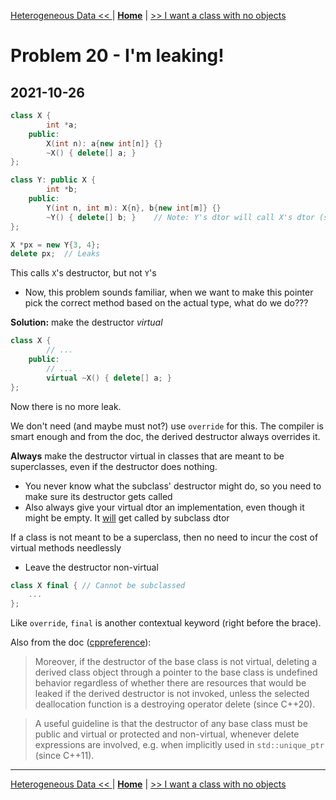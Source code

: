 [Heterogeneous Data << ](./problem_19.md) | [**Home**](../README.md) | [>> I want a class with no objects](./problem_21.md)

# Problem 20 - I'm leaking!
## **2021-10-26**

```C++
class X {
        int *a;
    public:
        X(int n): a{new int[n]} {}
        ~X() { delete[] a; }
};

class Y: public X {
        int *b;
    public:
        Y(int n, int m): X{n}, b{new int[m]} {}
        ~Y() { delete[] b; }    // Note: Y's dtor will call X's dtor (step 3)
};

X *px = new Y{3, 4};
delete px;  // Leaks
```

This calls `X`'s destructor, but not `Y`'s
- Now, this problem sounds familiar, when we want to make this pointer pick the correct method based on the actual type, what do we do???
  
**Solution:** make the destructor _virtual_

```C++
class X {
        // ...
    public:
        // ...
        virtual ~X() { delete[] a; }   
};
```
Now there is no more leak. 

We don't need (and maybe must not?) use `override` for this. The compiler is smart enough and from the doc, the derived destructor always overrides it.

__Always__ make the destructor virtual in classes that are meant to be superclasses, even if the destructor does nothing.
- You never know what the subclass' destructor might do, so you need to make sure its destructor gets called
- Also always give your virtual dtor an implementation, even though it might be empty. It <u>will</u> get called by subclass dtor

If a class is not meant to be a superclass, then no need to incur the cost of virtual methods needlessly
- Leave the destructor non-virtual

```C++
class X final { // Cannot be subclassed
    ...
};
```

Like `override`, `final` is another contextual keyword (right before the brace).

Also from the doc ([cppreference](https://en.cppreference.com/w/cpp/language/virtual#:~:text=result%20to%20B*%20%7D-,Virtual%20destructor,type%20through%20pointers%20to%20base.)):
> Moreover, if the destructor of the base class is not virtual, deleting a derived class object through a pointer to the base class is undefined behavior regardless of whether there are resources that would be leaked if the derived destructor is not invoked, unless the selected deallocation function is a destroying operator delete (since C++20).

> A useful guideline is that the destructor of any base class must be public and virtual or protected and non-virtual, whenever delete expressions are involved, e.g. when implicitly used in `std::unique_ptr` (since C++11).


---
[Heterogeneous Data << ](./problem_19.md) | [**Home**](../README.md) | [>> I want a class with no objects](./problem_21.md)
